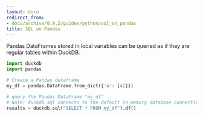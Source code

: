 ```yaml
---
layout: docu
redirect_from:
- docs/archive/0.9.2/guides/python/sql_on_pandas
title: SQL on Pandas
---
```


Pandas DataFrames stored in local variables can be queried as if they are regular tables within DuckDB.

```python
import duckdb
import pandas

# Create a Pandas dataframe
my_df = pandas.DataFrame.from_dict({'a': [42]})

# query the Pandas DataFrame "my_df"
# Note: duckdb.sql connects to the default in-memory database connection
results = duckdb.sql("SELECT * FROM my_df").df()
```